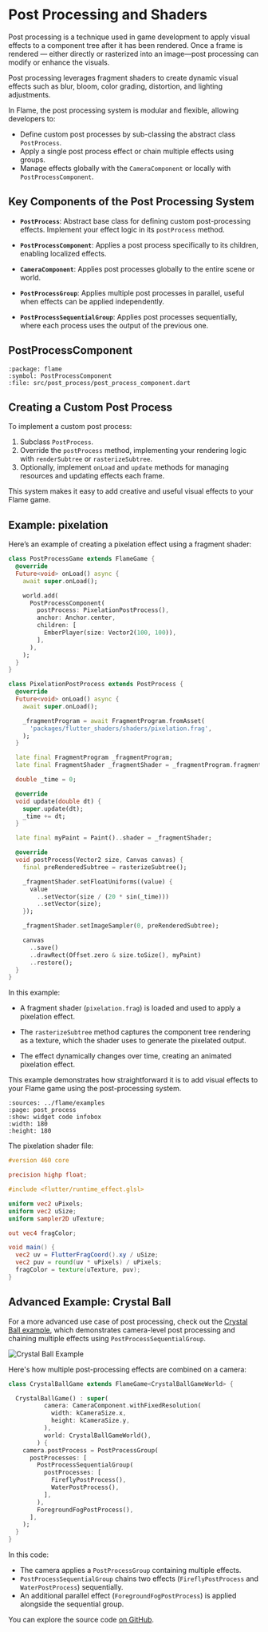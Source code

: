 # Post Processing and Shaders

Post processing is a technique used in game development to apply visual effects to a component tree
after it has been rendered. Once a frame is rendered — either directly or rasterized into an
image—post processing can modify or enhance the visuals.

Post processing leverages fragment shaders to create dynamic visual effects such as blur, bloom,
color grading, distortion, and lighting adjustments.

In Flame, the post processing system is modular and flexible, allowing developers to:

- Define custom post processes by sub-classing the abstract class `PostProcess`.
- Apply a single post process effect or chain multiple effects using groups.
- Manage effects globally with the `CameraComponent` or locally with `PostProcessComponent`.


## Key Components of the Post Processing System

- **`PostProcess`**: Abstract base class for defining custom post-processing effects. Implement
  your effect logic in its `postProcess` method.

- **`PostProcessComponent`**: Applies a post process specifically to its children, enabling
  localized effects.

- **`CameraComponent`**: Applies post processes globally to the entire scene or world.

- **`PostProcessGroup`**: Applies multiple post processes in parallel, useful when effects can be
  applied independently.

- **`PostProcessSequentialGroup`**: Applies post processes sequentially, where each process uses
  the output of the previous one.


## PostProcessComponent

```{dartdoc}
:package: flame
:symbol: PostProcessComponent
:file: src/post_process/post_process_component.dart
```


## Creating a Custom Post Process

To implement a custom post process:

1. Subclass `PostProcess`.
2. Override the `postProcess` method, implementing your rendering logic with `renderSubtree` or
   `rasterizeSubtree`.
3. Optionally, implement `onLoad` and `update` methods for managing resources and updating effects
   each frame.

This system makes it easy to add creative and useful visual effects to your Flame game.


## Example: pixelation

Here’s an example of creating a pixelation effect using a fragment shader:

```dart
class PostProcessGame extends FlameGame {
  @override
  Future<void> onLoad() async {
    await super.onLoad();

    world.add(
      PostProcessComponent(
        postProcess: PixelationPostProcess(),
        anchor: Anchor.center,
        children: [
          EmberPlayer(size: Vector2(100, 100)),
        ],
      ),
    );
  }
}

class PixelationPostProcess extends PostProcess {
  @override
  Future<void> onLoad() async {
    await super.onLoad();

    _fragmentProgram = await FragmentProgram.fromAsset(
      'packages/flutter_shaders/shaders/pixelation.frag',
    );
  }

  late final FragmentProgram _fragmentProgram;
  late final FragmentShader _fragmentShader = _fragmentProgram.fragmentShader();

  double _time = 0;

  @override
  void update(double dt) {
    super.update(dt);
    _time += dt;
  }

  late final myPaint = Paint()..shader = _fragmentShader;

  @override
  void postProcess(Vector2 size, Canvas canvas) {
    final preRenderedSubtree = rasterizeSubtree();

    _fragmentShader.setFloatUniforms((value) {
      value
        ..setVector(size / (20 * sin(_time)))
        ..setVector(size);
    });

    _fragmentShader.setImageSampler(0, preRenderedSubtree);

    canvas
      ..save()
      ..drawRect(Offset.zero & size.toSize(), myPaint)
      ..restore();
  }
}

```

In this example:

- A fragment shader (`pixelation.frag`) is loaded and used to apply a pixelation effect.

- The `rasterizeSubtree` method captures the component tree rendering as a texture, which the
  shader uses to generate the pixelated output.

- The effect dynamically changes over time, creating an animated pixelation effect.

This example demonstrates how straightforward it is to add visual effects to your Flame game using
the post-processing system.

```{flutter-app}
:sources: ../flame/examples
:page: post_process
:show: widget code infobox
:width: 180
:height: 180
```

The pixelation shader file:

```glsl
#version 460 core

precision highp float;

#include <flutter/runtime_effect.glsl>

uniform vec2 uPixels;
uniform vec2 uSize;
uniform sampler2D uTexture;

out vec4 fragColor;

void main() {
  vec2 uv = FlutterFragCoord().xy / uSize;
  vec2 puv = round(uv * uPixels) / uPixels;
  fragColor = texture(uTexture, puv);
}
```


## Advanced Example: Crystal Ball

For a more advanced use case of post processing, check out the
[Crystal Ball example](https://examples.flame-engine.org/), which demonstrates camera-level post
processing and chaining multiple effects using `PostProcessSequentialGroup`.

![Crystal Ball Example](../images/crystal_ball.png)

Here's how multiple post-processing effects are combined on a camera:

```dart
class CrystalBallGame extends FlameGame<CrystalBallGameWorld> {

  CrystalBallGame() : super(
          camera: CameraComponent.withFixedResolution(
            width: kCameraSize.x,
            height: kCameraSize.y,
          ),
          world: CrystalBallGameWorld(),
        ) {
    camera.postProcess = PostProcessGroup(
      postProcesses: [
        PostProcessSequentialGroup(
          postProcesses: [
            FireflyPostProcess(),
            WaterPostProcess(),
          ],
        ),
        ForegroundFogPostProcess(),
      ],
    );
  }
}
```

In this code:

- The camera applies a `PostProcessGroup` containing multiple effects.
- `PostProcessSequentialGroup` chains two effects (`FireflyPostProcess` and `WaterPostProcess`)
  sequentially.
- An additional parallel effect (`ForegroundFogPostProcess`) is applied alongside the sequential
  group.

You can explore the source code [on GitHub](https://github.com/flame-engine/flame/tree/main/examples/games/crystal_ball).
